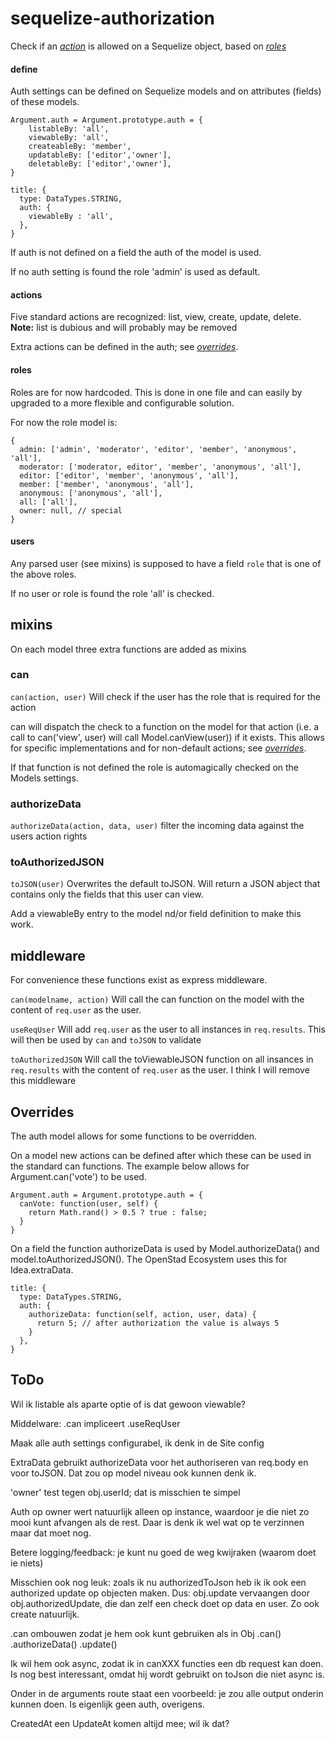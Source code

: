 # sequelize-authorization

Check if an [_action_](#actions) is allowed on a Sequelize object, based on [_roles_](#roles)

#### define

Auth settings can be defined on Sequelize models and on attributes (fields) of these models.

```
Argument.auth = Argument.prototype.auth = {
	listableBy: 'all',
	viewableBy: 'all',
	createableBy: 'member',
	updatableBy: ['editor','owner'],
	deletableBy: ['editor','owner'],
}
```

```
title: {
  type: DataTypes.STRING,
  auth: {
  	viewableBy : 'all',
  },
}
```

If auth is not defined on a field the auth of the model is used.

If no auth setting is found the role 'admin' is used as default.

#### actions
Five standard actions are recognized: list, view, create, update, delete.
**Note:** list is dubious and will probably may be removed

Extra actions can be defined in the auth; see  [_overrides_](#overrides).

#### roles
Roles are for now hardcoded. This is done in one file and can easily by upgraded to a more flexible and configurable solution.

For now the role model is:
```
{
  admin: ['admin', 'moderator', 'editor', 'member', 'anonymous', 'all'],
  moderator: ['moderator, editor', 'member', 'anonymous', 'all'],
  editor: ['editor', 'member', 'anonymous', 'all'],
  member: ['member', 'anonymous', 'all'],
  anonymous: ['anonymous', 'all'],
  all: ['all'],
  owner: null, // special
}
```

#### users
Any parsed user (see mixins) is supposed to have a field `role` that is one of the above roles.

If no user or role is found the role 'all' is checked.

## mixins

On each model three extra functions are added as mixins

### can
```can(action, user)```
Will check if the user has the role that is required for the action

can will dispatch the check to a function on the model for that action (i.e. a call to can('view', user) will call Model.canView(user)) if it exists.
This allows for specific implementations and for non-default actions; see [_overrides_](#overrides).

If that function is not defined the role is automagically checked on the Models settings.

### authorizeData
```authorizeData(action, data, user)```
filter the incoming data against the users action rights

### toAuthorizedJSON
```toJSON(user)```
Overwrites the default toJSON. Will return a JSON abject that contains only the fields that this user can view.

Add a viewableBy entry to the model nd/or field definition to make this work.

## middleware

For convenience these functions exist as express middleware.

```can(modelname, action)```
Will call the can function on the model with the content of `req.user` as the user.

```useReqUser```
Will add `req.user` as the user to all instances in `req.results`. This will then be used by `can` and `toJSON` to validate

```toAuthorizedJSON```
Will call the toViewableJSON function on all insances in `req.results` with the content of `req.user` as the user.
I think I will remove this middleware

## Overrides

The auth model allows for some functions to be overridden.

On a model new actions can be defined after which these can be used in the standard can functions. The example below allows for Argument.can('vote') to be used.

```
Argument.auth = Argument.prototype.auth = {
  canVote: function(user, self) {
    return Math.rand() > 0.5 ? true : false;
  }
}
```

On a field the function authorizeData is used by Model.authorizeData() and model.toAuthorizedJSON(). The OpenStad Ecosystem uses this for Idea.extraData.

```
title: {
  type: DataTypes.STRING,
  auth: {
    authorizeData: function(self, action, user, data) {
      return 5; // after authorization the value is always 5
    }
  },
}
```

## ToDo

Wil ik listable als aparte optie of is dat gewoon viewable?

Middelware: .can impliceert .useReqUser

Maak alle auth settings configurabel, ik denk in de Site config

ExtraData gebruikt authorizeData voor het authoriseren van req.body en voor toJSON. Dat zou op model niveau ook kunnen denk ik.

'owner' test tegen obj.userId; dat is misschien te simpel

Auth op owner wert natuurlijk alleen op instance, waardoor je die niet zo mooi kunt afvangen als de rest. Daar is denk ik wel wat op te verzinnen maar dat moet nog.


Betere logging/feedback: je kunt nu goed de weg kwijraken (waarom doet ie niets)

Misschien ook nog leuk: zoals ik nu authorizedToJson heb ik ik ook een authorized update op objecten maken. Dus: obj.update vervaangen door obj.authorizedUpdate, die dan zelf een check doet op data en user. Zo ook create natuurlijk.

.can ombouwen zodat je hem ook kunt gebruiken als in
Obj
  .can()
  .authorizeData()
  .update()

Ik wil hem ook async, zodat ik in canXXX functies een db request kan doen. Is nog best interessant, omdat hij wordt gebruikt on toJson die niet async is.

Onder in de arguments route staat een voorbeeld: je zou alle output onderin kunnen doen. Is eigenlijk geen auth, overigens.

CreatedAt een UpdateAt komen altijd mee; wil ik dat?